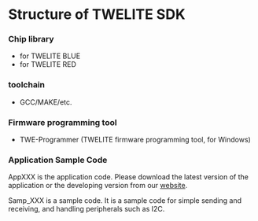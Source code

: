 # Structure of TWELITE SDK

### Chip library

* for TWELITE BLUE 
* for TWELITE RED

### toolchain

* GCC/MAKE/etc.

### Firmware programming tool

* TWE-Programmer (TWELITE firmware programming tool, for Windows)

### Application Sample Code

AppXXX is the application code. Please download the latest version of the application or the developing version from our [website](https://mono-wireless.com/jp/products/TWE-APPS/).

Samp_XXX is a sample code. It is a sample code for simple sending and receiving, and handling peripherals such as I2C.
